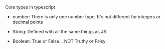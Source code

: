 Core types in typescript

- number: There is only one number type. It's not different for integers or decimal points

- String: Defined with all the same things as JS.

- Boolean: True or False... NOT Truthy or Falsy
